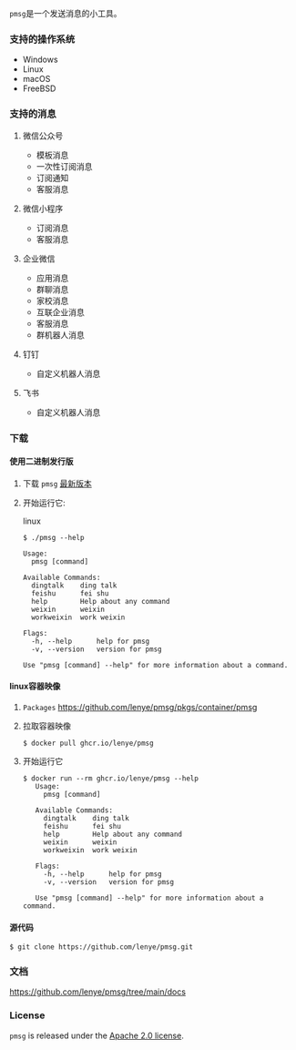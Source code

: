 `pmsg`是一个发送消息的小工具。

### 支持的操作系统

* Windows
* Linux
* macOS
* FreeBSD

### 支持的消息

1. 微信公众号
    * 模板消息
    * 一次性订阅消息
    * 订阅通知
    * 客服消息

1. 微信小程序
    * 订阅消息
    * 客服消息

1. 企业微信
    * 应用消息
    * 群聊消息
    * 家校消息
    * 互联企业消息
    * 客服消息
    * 群机器人消息

1. 钉钉
    * 自定义机器人消息

1. 飞书
    * 自定义机器人消息

### 下载

#### 使用二进制发行版

1. 下载 `pmsg` [最新版本](https://github.com/lenye/pmsg/releases)

1. 开始运行它:

   linux

   ```shell
   $ ./pmsg --help
   
   Usage:
     pmsg [command]
   
   Available Commands:
     dingtalk    ding talk
     feishu      fei shu
     help        Help about any command
     weixin      weixin
     workweixin  work weixin
   
   Flags:
     -h, --help      help for pmsg
     -v, --version   version for pmsg
   
   Use "pmsg [command] --help" for more information about a command.
   ```

#### linux容器映像

1. `Packages` https://github.com/lenye/pmsg/pkgs/container/pmsg

1. 拉取容器映像
   ```shell
   $ docker pull ghcr.io/lenye/pmsg
   ```

1. 开始运行它
   ```shell
   $ docker run --rm ghcr.io/lenye/pmsg --help
      Usage:
        pmsg [command]
      
      Available Commands:
        dingtalk    ding talk
        feishu      fei shu
        help        Help about any command
        weixin      weixin
        workweixin  work weixin
      
      Flags:
        -h, --help      help for pmsg
        -v, --version   version for pmsg
      
      Use "pmsg [command] --help" for more information about a command.
   ```

#### 源代码

```shell
$ git clone https://github.com/lenye/pmsg.git
```

### 文档

https://github.com/lenye/pmsg/tree/main/docs

### License

`pmsg` is released under the [Apache 2.0 license](https://github.com/lenye/pmsg/blob/main/LICENSE). 